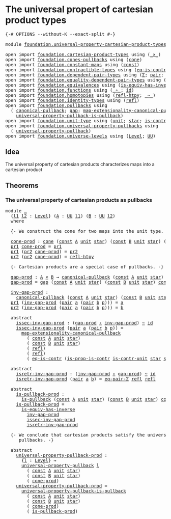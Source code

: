 # The universal propert of cartesian product types

<pre class="Agda"><a id="61" class="Symbol">{-#</a> <a id="65" class="Keyword">OPTIONS</a> <a id="73" class="Pragma">--without-K</a> <a id="85" class="Pragma">--exact-split</a> <a id="99" class="Symbol">#-}</a>

<a id="104" class="Keyword">module</a> <a id="111" href="foundation.universal-property-cartesian-product-types.html" class="Module">foundation.universal-property-cartesian-product-types</a> <a id="165" class="Keyword">where</a>

<a id="172" class="Keyword">open</a> <a id="177" class="Keyword">import</a> <a id="184" href="foundation.cartesian-product-types.html" class="Module">foundation.cartesian-product-types</a> <a id="219" class="Keyword">using</a> <a id="225" class="Symbol">(</a><a id="226" href="foundation-core.cartesian-product-types.html#577" class="Function Operator">_×_</a><a id="229" class="Symbol">)</a>
<a id="231" class="Keyword">open</a> <a id="236" class="Keyword">import</a> <a id="243" href="foundation.cones-pullbacks.html" class="Module">foundation.cones-pullbacks</a> <a id="270" class="Keyword">using</a> <a id="276" class="Symbol">(</a><a id="277" href="foundation-core.cones-pullbacks.html#1272" class="Function">cone</a><a id="281" class="Symbol">)</a>
<a id="283" class="Keyword">open</a> <a id="288" class="Keyword">import</a> <a id="295" href="foundation.constant-maps.html" class="Module">foundation.constant-maps</a> <a id="320" class="Keyword">using</a> <a id="326" class="Symbol">(</a><a id="327" href="foundation-core.constant-maps.html#203" class="Function">const</a><a id="332" class="Symbol">)</a>
<a id="334" class="Keyword">open</a> <a id="339" class="Keyword">import</a> <a id="346" href="foundation.contractible-types.html" class="Module">foundation.contractible-types</a> <a id="376" class="Keyword">using</a> <a id="382" class="Symbol">(</a><a id="383" href="foundation-core.contractible-types.html#1299" class="Function">eq-is-contr</a><a id="394" class="Symbol">;</a> <a id="396" href="foundation-core.contractible-types.html#6613" class="Function">is-prop-is-contr</a><a id="412" class="Symbol">)</a>
<a id="414" class="Keyword">open</a> <a id="419" class="Keyword">import</a> <a id="426" href="foundation.dependent-pair-types.html" class="Module">foundation.dependent-pair-types</a> <a id="458" class="Keyword">using</a> <a id="464" class="Symbol">(</a><a id="465" href="foundation-core.dependent-pair-types.html#502" class="Record">Σ</a><a id="466" class="Symbol">;</a> <a id="468" href="foundation-core.dependent-pair-types.html#575" class="InductiveConstructor">pair</a><a id="472" class="Symbol">;</a> <a id="474" href="foundation-core.dependent-pair-types.html#592" class="Field">pr1</a><a id="477" class="Symbol">;</a> <a id="479" href="foundation-core.dependent-pair-types.html#604" class="Field">pr2</a><a id="482" class="Symbol">)</a>
<a id="484" class="Keyword">open</a> <a id="489" class="Keyword">import</a> <a id="496" href="foundation.equality-dependent-pair-types.html" class="Module">foundation.equality-dependent-pair-types</a> <a id="537" class="Keyword">using</a> <a id="543" class="Symbol">(</a><a id="544" href="foundation.equality-dependent-pair-types.html#1372" class="Function">eq-pair-Σ</a><a id="553" class="Symbol">)</a>
<a id="555" class="Keyword">open</a> <a id="560" class="Keyword">import</a> <a id="567" href="foundation.equivalences.html" class="Module">foundation.equivalences</a> <a id="591" class="Keyword">using</a> <a id="597" class="Symbol">(</a><a id="598" href="foundation-core.equivalences.html#2999" class="Function">is-equiv-has-inverse</a><a id="618" class="Symbol">)</a>
<a id="620" class="Keyword">open</a> <a id="625" class="Keyword">import</a> <a id="632" href="foundation.functions.html" class="Module">foundation.functions</a> <a id="653" class="Keyword">using</a> <a id="659" class="Symbol">(</a><a id="660" href="foundation-core.functions.html#407" class="Function Operator">_∘_</a><a id="663" class="Symbol">;</a> <a id="665" href="foundation-core.functions.html#309" class="Function">id</a><a id="667" class="Symbol">)</a>
<a id="669" class="Keyword">open</a> <a id="674" class="Keyword">import</a> <a id="681" href="foundation.homotopies.html" class="Module">foundation.homotopies</a> <a id="703" class="Keyword">using</a> <a id="709" class="Symbol">(</a><a id="710" href="foundation-core.homotopies.html#710" class="Function">refl-htpy</a><a id="719" class="Symbol">;</a> <a id="721" href="foundation-core.homotopies.html#545" class="Function Operator">_~_</a><a id="724" class="Symbol">)</a>
<a id="726" class="Keyword">open</a> <a id="731" class="Keyword">import</a> <a id="738" href="foundation.identity-types.html" class="Module">foundation.identity-types</a> <a id="764" class="Keyword">using</a> <a id="770" class="Symbol">(</a><a id="771" href="foundation-core.identity-types.html#1807" class="InductiveConstructor">refl</a><a id="775" class="Symbol">)</a>
<a id="777" class="Keyword">open</a> <a id="782" class="Keyword">import</a> <a id="789" href="foundation.pullbacks.html" class="Module">foundation.pullbacks</a> <a id="810" class="Keyword">using</a>
  <a id="818" class="Symbol">(</a> <a id="820" href="foundation-core.pullbacks.html#820" class="Function">canonical-pullback</a><a id="838" class="Symbol">;</a> <a id="840" href="foundation-core.pullbacks.html#2383" class="Function">gap</a><a id="843" class="Symbol">;</a> <a id="845" href="foundation.pullbacks.html#2932" class="Function">map-extensionality-canonical-pullback</a><a id="882" class="Symbol">;</a> <a id="884" href="foundation-core.pullbacks.html#2885" class="Function">is-pullback</a><a id="895" class="Symbol">;</a>
    <a id="901" href="foundation-core.pullbacks.html#4079" class="Function">universal-property-pullback-is-pullback</a><a id="940" class="Symbol">)</a>
<a id="942" class="Keyword">open</a> <a id="947" class="Keyword">import</a> <a id="954" href="foundation.unit-type.html" class="Module">foundation.unit-type</a> <a id="975" class="Keyword">using</a> <a id="981" class="Symbol">(</a><a id="982" href="foundation.unit-type.html#1075" class="Datatype">unit</a><a id="986" class="Symbol">;</a> <a id="988" href="foundation.unit-type.html#1099" class="InductiveConstructor">star</a><a id="992" class="Symbol">;</a> <a id="994" href="foundation.unit-type.html#2015" class="Function">is-contr-unit</a><a id="1007" class="Symbol">)</a>
<a id="1009" class="Keyword">open</a> <a id="1014" class="Keyword">import</a> <a id="1021" href="foundation.universal-property-pullbacks.html" class="Module">foundation.universal-property-pullbacks</a> <a id="1061" class="Keyword">using</a>
  <a id="1069" class="Symbol">(</a> <a id="1071" href="foundation-core.universal-property-pullbacks.html#687" class="Function">universal-property-pullback</a><a id="1098" class="Symbol">)</a>
<a id="1100" class="Keyword">open</a> <a id="1105" class="Keyword">import</a> <a id="1112" href="foundation.universe-levels.html" class="Module">foundation.universe-levels</a> <a id="1139" class="Keyword">using</a> <a id="1145" class="Symbol">(</a><a id="1146" href="Agda.Primitive.html#597" class="Postulate">Level</a><a id="1151" class="Symbol">;</a> <a id="1153" href="foundation-core.universe-levels.html#222" class="Primitive">UU</a><a id="1155" class="Symbol">)</a>
</pre>
## Idea

The universal property of cartesian products characterizes maps into a cartesian product

## Theorems

### The universal property of cartesian products as pullbacks

<pre class="Agda"><a id="1345" class="Keyword">module</a> <a id="1352" href="foundation.universal-property-cartesian-product-types.html#1352" class="Module">_</a>
  <a id="1356" class="Symbol">{</a><a id="1357" href="foundation.universal-property-cartesian-product-types.html#1357" class="Bound">l1</a> <a id="1360" href="foundation.universal-property-cartesian-product-types.html#1360" class="Bound">l2</a> <a id="1363" class="Symbol">:</a> <a id="1365" href="Agda.Primitive.html#597" class="Postulate">Level</a><a id="1370" class="Symbol">}</a> <a id="1372" class="Symbol">(</a><a id="1373" href="foundation.universal-property-cartesian-product-types.html#1373" class="Bound">A</a> <a id="1375" class="Symbol">:</a> <a id="1377" href="foundation-core.universe-levels.html#222" class="Primitive">UU</a> <a id="1380" href="foundation.universal-property-cartesian-product-types.html#1357" class="Bound">l1</a><a id="1382" class="Symbol">)</a> <a id="1384" class="Symbol">(</a><a id="1385" href="foundation.universal-property-cartesian-product-types.html#1385" class="Bound">B</a> <a id="1387" class="Symbol">:</a> <a id="1389" href="foundation-core.universe-levels.html#222" class="Primitive">UU</a> <a id="1392" href="foundation.universal-property-cartesian-product-types.html#1360" class="Bound">l2</a><a id="1394" class="Symbol">)</a>
  <a id="1398" class="Keyword">where</a>

  <a id="1407" class="Comment">{- We construct the cone for two maps into the unit type. -}</a>

  <a id="1471" href="foundation.universal-property-cartesian-product-types.html#1471" class="Function">cone-prod</a> <a id="1481" class="Symbol">:</a> <a id="1483" href="foundation-core.cones-pullbacks.html#1272" class="Function">cone</a> <a id="1488" class="Symbol">(</a><a id="1489" href="foundation-core.constant-maps.html#203" class="Function">const</a> <a id="1495" href="foundation.universal-property-cartesian-product-types.html#1373" class="Bound">A</a> <a id="1497" href="foundation.unit-type.html#1075" class="Datatype">unit</a> <a id="1502" href="foundation.unit-type.html#1099" class="InductiveConstructor">star</a><a id="1506" class="Symbol">)</a> <a id="1508" class="Symbol">(</a><a id="1509" href="foundation-core.constant-maps.html#203" class="Function">const</a> <a id="1515" href="foundation.universal-property-cartesian-product-types.html#1385" class="Bound">B</a> <a id="1517" href="foundation.unit-type.html#1075" class="Datatype">unit</a> <a id="1522" href="foundation.unit-type.html#1099" class="InductiveConstructor">star</a><a id="1526" class="Symbol">)</a> <a id="1528" class="Symbol">(</a><a id="1529" href="foundation.universal-property-cartesian-product-types.html#1373" class="Bound">A</a> <a id="1531" href="foundation-core.cartesian-product-types.html#577" class="Function Operator">×</a> <a id="1533" href="foundation.universal-property-cartesian-product-types.html#1385" class="Bound">B</a><a id="1534" class="Symbol">)</a>
  <a id="1538" href="foundation-core.dependent-pair-types.html#592" class="Field">pr1</a> <a id="1542" href="foundation.universal-property-cartesian-product-types.html#1471" class="Function">cone-prod</a> <a id="1552" class="Symbol">=</a> <a id="1554" href="foundation-core.dependent-pair-types.html#592" class="Field">pr1</a>
  <a id="1560" href="foundation-core.dependent-pair-types.html#592" class="Field">pr1</a> <a id="1564" class="Symbol">(</a><a id="1565" href="foundation-core.dependent-pair-types.html#604" class="Field">pr2</a> <a id="1569" href="foundation.universal-property-cartesian-product-types.html#1471" class="Function">cone-prod</a><a id="1578" class="Symbol">)</a> <a id="1580" class="Symbol">=</a> <a id="1582" href="foundation-core.dependent-pair-types.html#604" class="Field">pr2</a>
  <a id="1588" href="foundation-core.dependent-pair-types.html#604" class="Field">pr2</a> <a id="1592" class="Symbol">(</a><a id="1593" href="foundation-core.dependent-pair-types.html#604" class="Field">pr2</a> <a id="1597" href="foundation.universal-property-cartesian-product-types.html#1471" class="Function">cone-prod</a><a id="1606" class="Symbol">)</a> <a id="1608" class="Symbol">=</a> <a id="1610" href="foundation-core.homotopies.html#710" class="Function">refl-htpy</a>

  <a id="1623" class="Comment">{- Cartesian products are a special case of pullbacks. -}</a>

  <a id="1684" href="foundation.universal-property-cartesian-product-types.html#1684" class="Function">gap-prod</a> <a id="1693" class="Symbol">:</a> <a id="1695" href="foundation.universal-property-cartesian-product-types.html#1373" class="Bound">A</a> <a id="1697" href="foundation-core.cartesian-product-types.html#577" class="Function Operator">×</a> <a id="1699" href="foundation.universal-property-cartesian-product-types.html#1385" class="Bound">B</a> <a id="1701" class="Symbol">→</a> <a id="1703" href="foundation-core.pullbacks.html#820" class="Function">canonical-pullback</a> <a id="1722" class="Symbol">(</a><a id="1723" href="foundation-core.constant-maps.html#203" class="Function">const</a> <a id="1729" href="foundation.universal-property-cartesian-product-types.html#1373" class="Bound">A</a> <a id="1731" href="foundation.unit-type.html#1075" class="Datatype">unit</a> <a id="1736" href="foundation.unit-type.html#1099" class="InductiveConstructor">star</a><a id="1740" class="Symbol">)</a> <a id="1742" class="Symbol">(</a><a id="1743" href="foundation-core.constant-maps.html#203" class="Function">const</a> <a id="1749" href="foundation.universal-property-cartesian-product-types.html#1385" class="Bound">B</a> <a id="1751" href="foundation.unit-type.html#1075" class="Datatype">unit</a> <a id="1756" href="foundation.unit-type.html#1099" class="InductiveConstructor">star</a><a id="1760" class="Symbol">)</a>
  <a id="1764" href="foundation.universal-property-cartesian-product-types.html#1684" class="Function">gap-prod</a> <a id="1773" class="Symbol">=</a> <a id="1775" href="foundation-core.pullbacks.html#2383" class="Function">gap</a> <a id="1779" class="Symbol">(</a><a id="1780" href="foundation-core.constant-maps.html#203" class="Function">const</a> <a id="1786" href="foundation.universal-property-cartesian-product-types.html#1373" class="Bound">A</a> <a id="1788" href="foundation.unit-type.html#1075" class="Datatype">unit</a> <a id="1793" href="foundation.unit-type.html#1099" class="InductiveConstructor">star</a><a id="1797" class="Symbol">)</a> <a id="1799" class="Symbol">(</a><a id="1800" href="foundation-core.constant-maps.html#203" class="Function">const</a> <a id="1806" href="foundation.universal-property-cartesian-product-types.html#1385" class="Bound">B</a> <a id="1808" href="foundation.unit-type.html#1075" class="Datatype">unit</a> <a id="1813" href="foundation.unit-type.html#1099" class="InductiveConstructor">star</a><a id="1817" class="Symbol">)</a> <a id="1819" href="foundation.universal-property-cartesian-product-types.html#1471" class="Function">cone-prod</a>

  <a id="1832" href="foundation.universal-property-cartesian-product-types.html#1832" class="Function">inv-gap-prod</a> <a id="1845" class="Symbol">:</a>
    <a id="1851" href="foundation-core.pullbacks.html#820" class="Function">canonical-pullback</a> <a id="1870" class="Symbol">(</a><a id="1871" href="foundation-core.constant-maps.html#203" class="Function">const</a> <a id="1877" href="foundation.universal-property-cartesian-product-types.html#1373" class="Bound">A</a> <a id="1879" href="foundation.unit-type.html#1075" class="Datatype">unit</a> <a id="1884" href="foundation.unit-type.html#1099" class="InductiveConstructor">star</a><a id="1888" class="Symbol">)</a> <a id="1890" class="Symbol">(</a><a id="1891" href="foundation-core.constant-maps.html#203" class="Function">const</a> <a id="1897" href="foundation.universal-property-cartesian-product-types.html#1385" class="Bound">B</a> <a id="1899" href="foundation.unit-type.html#1075" class="Datatype">unit</a> <a id="1904" href="foundation.unit-type.html#1099" class="InductiveConstructor">star</a><a id="1908" class="Symbol">)</a> <a id="1910" class="Symbol">→</a> <a id="1912" href="foundation.universal-property-cartesian-product-types.html#1373" class="Bound">A</a> <a id="1914" href="foundation-core.cartesian-product-types.html#577" class="Function Operator">×</a> <a id="1916" href="foundation.universal-property-cartesian-product-types.html#1385" class="Bound">B</a>
  <a id="1920" href="foundation-core.dependent-pair-types.html#592" class="Field">pr1</a> <a id="1924" class="Symbol">(</a><a id="1925" href="foundation.universal-property-cartesian-product-types.html#1832" class="Function">inv-gap-prod</a> <a id="1938" class="Symbol">(</a><a id="1939" href="foundation-core.dependent-pair-types.html#575" class="InductiveConstructor">pair</a> <a id="1944" href="foundation.universal-property-cartesian-product-types.html#1944" class="Bound">a</a> <a id="1946" class="Symbol">(</a><a id="1947" href="foundation-core.dependent-pair-types.html#575" class="InductiveConstructor">pair</a> <a id="1952" href="foundation.universal-property-cartesian-product-types.html#1952" class="Bound">b</a> <a id="1954" href="foundation.universal-property-cartesian-product-types.html#1954" class="Bound">p</a><a id="1955" class="Symbol">)))</a> <a id="1959" class="Symbol">=</a> <a id="1961" href="foundation.universal-property-cartesian-product-types.html#1944" class="Bound">a</a>
  <a id="1965" href="foundation-core.dependent-pair-types.html#604" class="Field">pr2</a> <a id="1969" class="Symbol">(</a><a id="1970" href="foundation.universal-property-cartesian-product-types.html#1832" class="Function">inv-gap-prod</a> <a id="1983" class="Symbol">(</a><a id="1984" href="foundation-core.dependent-pair-types.html#575" class="InductiveConstructor">pair</a> <a id="1989" href="foundation.universal-property-cartesian-product-types.html#1989" class="Bound">a</a> <a id="1991" class="Symbol">(</a><a id="1992" href="foundation-core.dependent-pair-types.html#575" class="InductiveConstructor">pair</a> <a id="1997" href="foundation.universal-property-cartesian-product-types.html#1997" class="Bound">b</a> <a id="1999" href="foundation.universal-property-cartesian-product-types.html#1999" class="Bound">p</a><a id="2000" class="Symbol">)))</a> <a id="2004" class="Symbol">=</a> <a id="2006" href="foundation.universal-property-cartesian-product-types.html#1997" class="Bound">b</a>

  <a id="2011" class="Keyword">abstract</a>
    <a id="2024" href="foundation.universal-property-cartesian-product-types.html#2024" class="Function">issec-inv-gap-prod</a> <a id="2043" class="Symbol">:</a> <a id="2045" class="Symbol">(</a><a id="2046" href="foundation.universal-property-cartesian-product-types.html#1684" class="Function">gap-prod</a> <a id="2055" href="foundation-core.functions.html#407" class="Function Operator">∘</a> <a id="2057" href="foundation.universal-property-cartesian-product-types.html#1832" class="Function">inv-gap-prod</a><a id="2069" class="Symbol">)</a> <a id="2071" href="foundation-core.homotopies.html#545" class="Function Operator">~</a> <a id="2073" href="foundation-core.functions.html#309" class="Function">id</a>
    <a id="2080" href="foundation.universal-property-cartesian-product-types.html#2024" class="Function">issec-inv-gap-prod</a> <a id="2099" class="Symbol">(</a><a id="2100" href="foundation-core.dependent-pair-types.html#575" class="InductiveConstructor">pair</a> <a id="2105" href="foundation.universal-property-cartesian-product-types.html#2105" class="Bound">a</a> <a id="2107" class="Symbol">(</a><a id="2108" href="foundation-core.dependent-pair-types.html#575" class="InductiveConstructor">pair</a> <a id="2113" href="foundation.universal-property-cartesian-product-types.html#2113" class="Bound">b</a> <a id="2115" href="foundation.universal-property-cartesian-product-types.html#2115" class="Bound">p</a><a id="2116" class="Symbol">))</a> <a id="2119" class="Symbol">=</a>
      <a id="2127" href="foundation.pullbacks.html#2932" class="Function">map-extensionality-canonical-pullback</a>
        <a id="2173" class="Symbol">(</a> <a id="2175" href="foundation-core.constant-maps.html#203" class="Function">const</a> <a id="2181" href="foundation.universal-property-cartesian-product-types.html#1373" class="Bound">A</a> <a id="2183" href="foundation.unit-type.html#1075" class="Datatype">unit</a> <a id="2188" href="foundation.unit-type.html#1099" class="InductiveConstructor">star</a><a id="2192" class="Symbol">)</a>
        <a id="2202" class="Symbol">(</a> <a id="2204" href="foundation-core.constant-maps.html#203" class="Function">const</a> <a id="2210" href="foundation.universal-property-cartesian-product-types.html#1385" class="Bound">B</a> <a id="2212" href="foundation.unit-type.html#1075" class="Datatype">unit</a> <a id="2217" href="foundation.unit-type.html#1099" class="InductiveConstructor">star</a><a id="2221" class="Symbol">)</a>
        <a id="2231" class="Symbol">(</a> <a id="2233" href="foundation-core.identity-types.html#1807" class="InductiveConstructor">refl</a><a id="2237" class="Symbol">)</a>
        <a id="2247" class="Symbol">(</a> <a id="2249" href="foundation-core.identity-types.html#1807" class="InductiveConstructor">refl</a><a id="2253" class="Symbol">)</a>
        <a id="2263" class="Symbol">(</a> <a id="2265" href="foundation-core.contractible-types.html#1299" class="Function">eq-is-contr</a> <a id="2277" class="Symbol">(</a><a id="2278" href="foundation-core.contractible-types.html#6613" class="Function">is-prop-is-contr</a> <a id="2295" href="foundation.unit-type.html#2015" class="Function">is-contr-unit</a> <a id="2309" href="foundation.unit-type.html#1099" class="InductiveConstructor">star</a> <a id="2314" href="foundation.unit-type.html#1099" class="InductiveConstructor">star</a><a id="2318" class="Symbol">))</a>

  <a id="2324" class="Keyword">abstract</a>
    <a id="2337" href="foundation.universal-property-cartesian-product-types.html#2337" class="Function">isretr-inv-gap-prod</a> <a id="2357" class="Symbol">:</a> <a id="2359" class="Symbol">(</a><a id="2360" href="foundation.universal-property-cartesian-product-types.html#1832" class="Function">inv-gap-prod</a> <a id="2373" href="foundation-core.functions.html#407" class="Function Operator">∘</a> <a id="2375" href="foundation.universal-property-cartesian-product-types.html#1684" class="Function">gap-prod</a><a id="2383" class="Symbol">)</a> <a id="2385" href="foundation-core.homotopies.html#545" class="Function Operator">~</a> <a id="2387" href="foundation-core.functions.html#309" class="Function">id</a>
    <a id="2394" href="foundation.universal-property-cartesian-product-types.html#2337" class="Function">isretr-inv-gap-prod</a> <a id="2414" class="Symbol">(</a><a id="2415" href="foundation-core.dependent-pair-types.html#575" class="InductiveConstructor">pair</a> <a id="2420" href="foundation.universal-property-cartesian-product-types.html#2420" class="Bound">a</a> <a id="2422" href="foundation.universal-property-cartesian-product-types.html#2422" class="Bound">b</a><a id="2423" class="Symbol">)</a> <a id="2425" class="Symbol">=</a> <a id="2427" href="foundation.equality-dependent-pair-types.html#1372" class="Function">eq-pair-Σ</a> <a id="2437" href="foundation-core.identity-types.html#1807" class="InductiveConstructor">refl</a> <a id="2442" href="foundation-core.identity-types.html#1807" class="InductiveConstructor">refl</a>

  <a id="2450" class="Keyword">abstract</a>
    <a id="2463" href="foundation.universal-property-cartesian-product-types.html#2463" class="Function">is-pullback-prod</a> <a id="2480" class="Symbol">:</a>
      <a id="2488" href="foundation-core.pullbacks.html#2885" class="Function">is-pullback</a> <a id="2500" class="Symbol">(</a><a id="2501" href="foundation-core.constant-maps.html#203" class="Function">const</a> <a id="2507" href="foundation.universal-property-cartesian-product-types.html#1373" class="Bound">A</a> <a id="2509" href="foundation.unit-type.html#1075" class="Datatype">unit</a> <a id="2514" href="foundation.unit-type.html#1099" class="InductiveConstructor">star</a><a id="2518" class="Symbol">)</a> <a id="2520" class="Symbol">(</a><a id="2521" href="foundation-core.constant-maps.html#203" class="Function">const</a> <a id="2527" href="foundation.universal-property-cartesian-product-types.html#1385" class="Bound">B</a> <a id="2529" href="foundation.unit-type.html#1075" class="Datatype">unit</a> <a id="2534" href="foundation.unit-type.html#1099" class="InductiveConstructor">star</a><a id="2538" class="Symbol">)</a> <a id="2540" href="foundation.universal-property-cartesian-product-types.html#1471" class="Function">cone-prod</a>
    <a id="2554" href="foundation.universal-property-cartesian-product-types.html#2463" class="Function">is-pullback-prod</a> <a id="2571" class="Symbol">=</a>
      <a id="2579" href="foundation-core.equivalences.html#2999" class="Function">is-equiv-has-inverse</a>
        <a id="2608" href="foundation.universal-property-cartesian-product-types.html#1832" class="Function">inv-gap-prod</a>
        <a id="2629" href="foundation.universal-property-cartesian-product-types.html#2024" class="Function">issec-inv-gap-prod</a>
        <a id="2656" href="foundation.universal-property-cartesian-product-types.html#2337" class="Function">isretr-inv-gap-prod</a>

  <a id="2679" class="Comment">{- We conclude that cartesian products satisfy the universal property of 
     pullbacks. -}</a>

  <a id="2775" class="Keyword">abstract</a>
    <a id="2788" href="foundation.universal-property-cartesian-product-types.html#2788" class="Function">universal-property-pullback-prod</a> <a id="2821" class="Symbol">:</a>
      <a id="2829" class="Symbol">{</a><a id="2830" href="foundation.universal-property-cartesian-product-types.html#2830" class="Bound">l</a> <a id="2832" class="Symbol">:</a> <a id="2834" href="Agda.Primitive.html#597" class="Postulate">Level</a><a id="2839" class="Symbol">}</a> <a id="2841" class="Symbol">→</a>
      <a id="2849" href="foundation-core.universal-property-pullbacks.html#687" class="Function">universal-property-pullback</a> <a id="2877" href="foundation.universal-property-cartesian-product-types.html#2830" class="Bound">l</a>
        <a id="2887" class="Symbol">(</a> <a id="2889" href="foundation-core.constant-maps.html#203" class="Function">const</a> <a id="2895" href="foundation.universal-property-cartesian-product-types.html#1373" class="Bound">A</a> <a id="2897" href="foundation.unit-type.html#1075" class="Datatype">unit</a> <a id="2902" href="foundation.unit-type.html#1099" class="InductiveConstructor">star</a><a id="2906" class="Symbol">)</a>
        <a id="2916" class="Symbol">(</a> <a id="2918" href="foundation-core.constant-maps.html#203" class="Function">const</a> <a id="2924" href="foundation.universal-property-cartesian-product-types.html#1385" class="Bound">B</a> <a id="2926" href="foundation.unit-type.html#1075" class="Datatype">unit</a> <a id="2931" href="foundation.unit-type.html#1099" class="InductiveConstructor">star</a><a id="2935" class="Symbol">)</a>
        <a id="2945" class="Symbol">(</a> <a id="2947" href="foundation.universal-property-cartesian-product-types.html#1471" class="Function">cone-prod</a><a id="2956" class="Symbol">)</a>
    <a id="2962" href="foundation.universal-property-cartesian-product-types.html#2788" class="Function">universal-property-pullback-prod</a> <a id="2995" class="Symbol">=</a>
      <a id="3003" href="foundation-core.pullbacks.html#4079" class="Function">universal-property-pullback-is-pullback</a>
        <a id="3051" class="Symbol">(</a> <a id="3053" href="foundation-core.constant-maps.html#203" class="Function">const</a> <a id="3059" href="foundation.universal-property-cartesian-product-types.html#1373" class="Bound">A</a> <a id="3061" href="foundation.unit-type.html#1075" class="Datatype">unit</a> <a id="3066" href="foundation.unit-type.html#1099" class="InductiveConstructor">star</a><a id="3070" class="Symbol">)</a>
        <a id="3080" class="Symbol">(</a> <a id="3082" href="foundation-core.constant-maps.html#203" class="Function">const</a> <a id="3088" href="foundation.universal-property-cartesian-product-types.html#1385" class="Bound">B</a> <a id="3090" href="foundation.unit-type.html#1075" class="Datatype">unit</a> <a id="3095" href="foundation.unit-type.html#1099" class="InductiveConstructor">star</a><a id="3099" class="Symbol">)</a>
        <a id="3109" class="Symbol">(</a> <a id="3111" href="foundation.universal-property-cartesian-product-types.html#1471" class="Function">cone-prod</a><a id="3120" class="Symbol">)</a>
        <a id="3130" class="Symbol">(</a> <a id="3132" href="foundation.universal-property-cartesian-product-types.html#2463" class="Function">is-pullback-prod</a><a id="3148" class="Symbol">)</a>
</pre>